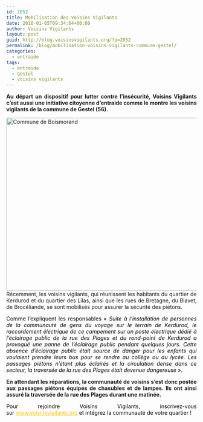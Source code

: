 ```yaml
---
id: 2052
title: Mobilisation des Voisins Vigilants
date: 2016-01-05T09:34:04+00:00
author: Voisins Vigilants
layout: post
guid: http://blog.voisinsvigilants.org/?p=2052
permalink: /blog/mobilisation-voisins-vigilants-commune-gestel/
categories:
  - entraide
tags:
  - entraide
  - Gestel
  - voisins vigilants
---
```

<p style="text-align: justify;">
  <strong>Au départ un dispositif pour lutter contre l&rsquo;insécurité, Voisins Vigilants c&rsquo;est aussi une initiative citoyenne d&rsquo;entraide comme le montre les voisins vigilants de la commune de Gestel (56). </strong>
</p>

<p style="text-align: justify;">
  <a href="./../../images/2015/12/Commune-de-Boismorand.jpg"><img class="aligncenter  wp-image-2054" src="./../../images/2015/12/Commune-de-Boismorand.jpg" alt="Commune de Boismorand" width="813" height="458" /></a>Récemment, les voisins vigilants, qui réunissent les habitants du quartier de Kerdurod et du quartier des Lilas, ainsi que les rues de Bretagne, du Blavet, de Brocéliande, se sont mobilisés pour assurer la sécurité des piétons.
</p>

<p style="text-align: justify;">
  <span style="color: #000000;">Comme l&rsquo;expliquent les responsables « <em>Suite à l&rsquo;installation de personnes de la communauté de gens du voyage sur le terrain de Kerdurod, le raccordement électrique de ce campement sur un poste électrique dédié à l&rsquo;éclairage public de la rue des Plages et du rond-point de Kerdurod a provoqué une panne de l&rsquo;éclairage public pendant quelques jours. Cette absence d&rsquo;éclairage public était source de danger pour les enfants qui voulaient prendre leurs </em><em>bus pour se rendre au collège ou au lycée. Les passages piétons n&rsquo;étant plus éclairés et la circulation dense dans ce secteur, la traversée de la rue des Plages était devenue</em><em> dangereuse</em> ».</span>
</p>

<p style="text-align: justify;">
  <strong>En attendant les réparations, la communauté de voisins s&rsquo;est donc postée aux passages piétons équipés de chasubles et de lampes. Ils ont ainsi assuré la traversée de la rue des Plages durant une matinée.</strong>
</p>

<p style="text-align: justify;">
  <span style="color: #000000;">Pour rejoindre Voisins Vigilants, inscrivez-vous sur </span><a style="font-weight: inherit; font-style: inherit; color: #fbc400;" href="http://www.voisinsvigilants.org/">www.voisinsvigilants.org</a><span style="color: #000000;"> et intégrez la communauté de votre quartier !</span>
</p>